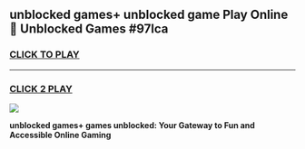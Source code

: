 
## unblocked games+ unblocked game Play Online 👋 Unblocked Games #97lca
<h3>
<a href="https://premium.freeplayer.one?title=unblocked_games+&ref=21F">CLICK TO PLAY</a></h3>
<hr>

<h3>
<a href="https://premium.freeplayer.one?title=unblocked_games+&ref=21F">CLICK 2 PLAY</a>
  
</h3>

<a href="https://premium.freeplayer.one?title=unblocked_games+&ref=21F/"><img src="https://clearcache.store/games.png"></a>


**unblocked games+ games unblocked: Your Gateway to Fun and Accessible Online Gaming**
